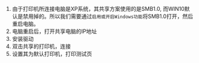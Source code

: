 1. 由于打印机所连接电脑是XP系统，其共享方案使用的是SMB1.0, 而WIN10默认是禁用掉的。所以我们需要通过`启用或开启Windows功能`将SMB1.0打开，然后重启电脑。
2. 电脑重启后，打开共享电脑的IP地址
3. 安装驱动
4. 双击共享的打印机，连接
5. 设置其为默认打印机，打印测试页
